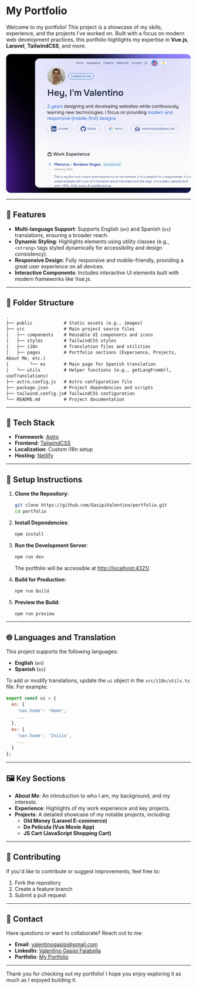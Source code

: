 # My Portfolio

Welcome to my portfolio! This project is a showcase of my skills, experience, and the projects I’ve worked on. Built with a focus on modern web development practices, this portfolio highlights my expertise in **Vue.js**, **Laravel**, **TailwindCSS**, and more.

<p align="center">
  <img src="public/preview.webp" alt="Portfolio Preview" style="border-radius: 12px;">
</p>

---

## 🌟 Features

- **Multi-language Support**: Supports English (`en`) and Spanish (`es`) translations, ensuring a broader reach.
- **Dynamic Styling**: Highlights elements using utility classes (e.g., `<strong>` tags styled dynamically for accessibility and design consistency).
- **Responsive Design**: Fully responsive and mobile-friendly, providing a great user experience on all devices.
- **Interactive Components**: Includes interactive UI elements built with modern frameworks like Vue.js.

---

## 📂 Folder Structure

```
.
├── public            # Static assets (e.g., images)
├── src               # Main project source files
│   ├── components    # Reusable UI components and icons
│   ├── styles        # TailwindCSS styles
│   ├── i18n          # Translation files and utilities
│   ├── pages         # Portfolio sections (Experience, Projects, About Me, etc.)
|        └── es       # Main page for Spanish translation
│   └── utils         # Helper functions (e.g., getLangFromUrl, useTranslations)
├── astro.config.js   # Astro configuration file
├── package.json      # Project dependencies and scripts
├── tailwind.config.js# TailwindCSS configuration
└── README.md         # Project documentation
```

---

## 🚀 Tech Stack

- **Framework**: [Astro](https://astro.build/)
- **Frontend**: [TailwindCSS](https://tailwindcss.com/)
- **Localization**: Custom i18n setup
- **Hosting**: [Netlify](https://www.netlify.com/) 

---

## 📄 Setup Instructions

1. **Clone the Repository**:

   ```bash
   git clone https://github.com/GasipiValentino/portfolio.git
   cd portfolio
   ```

2. **Install Dependencies**:

   ```bash
   npm install
   ```

3. **Run the Development Server**:

   ```bash
   npm run dev
   ```

   The portfolio will be accessible at [http://localhost:4321/](http://localhost:4321/).

4. **Build for Production**:

   ```bash
   npm run build
   ```

5. **Preview the Build**:

   ```bash
   npm run preview
   ```

---

## 🌐 Languages and Translation

This project supports the following languages:

- **English** (`en`)
- **Spanish** (`es`)

To add or modify translations, update the `ui` object in the `src/i18n/utils.ts` file. For example:

```javascript
export const ui = {
  en: {
    'nav.home': 'Home',
    ...
  },
  es: {
    'nav.home': 'Inicio',
    ...
  }
};
```

---

## 🖼️ Key Sections

- **About Me**: An introduction to who I am, my background, and my interests.
- **Experience**: Highlights of my work experience and key projects.
- **Projects**: A detailed showcase of my notable projects, including:
  - **Old Money (Laravel E-commerce)**
  - **De Película (Vue Movie App)**
  - **JS Cart (JavaScript Shopping Cart)**

---

## 🤝 Contributing

If you'd like to contribute or suggest improvements, feel free to:

1. Fork the repository
2. Create a feature branch
3. Submit a pull request

---

## 📧 Contact

Have questions or want to collaborate? Reach out to me:

- **Email**: valentinogasipi@gmail.com
- **LinkedIn**: [Valentino Gasipi Falabella](https://www.linkedin.com/in/valentino-gasipi-470100252/)
- **Portfolio**: [My Portfolio](https://valentinogasipi-portfolio.netlify.app/)

---

Thank you for checking out my portfolio! I hope you enjoy exploring it as much as I enjoyed building it.
